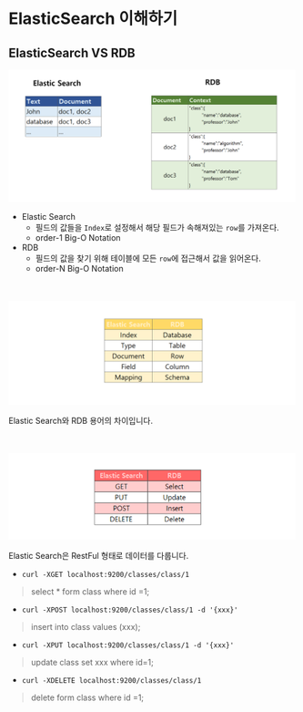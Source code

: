# ElasticSearch 이해하기

## ElasticSearch VS RDB

<img src="https://github.com/wkddnjset/ELK-Tutorial/blob/master/img/엘라스틱_이해_1.png">

- Elastic Search
  - 필드의 값들을 `Index`로 설정해서 해당 필드가 속해져있는 `row`를 가져온다.
  - order-1 Big-O Notation
- RDB
  - 필드의 값을 찾기 위해 테이블에 모든 `row`에 접근해서 값을 읽어온다.
  - order-N Big-O Notation

<br><br>
<img src="https://github.com/wkddnjset/ELK-Tutorial/blob/master/img/엘라스틱_이해_2.png"><br>

Elastic Search와 RDB 용어의 차이입니다.

<br><br>
<img src="https://github.com/wkddnjset/ELK-Tutorial/blob/master/img/엘라스틱_이해_3.png"><br>

Elastic Search은 RestFul 형태로 데이터를 다룹니다.
- `curl -XGET localhost:9200/classes/class/1`
> select * form class where id =1;
- `curl -XPOST localhost:9200/classes/class/1 -d '{xxx}'`
> insert into class values (xxx);
- `curl -XPUT localhost:9200/classes/class/1 -d '{xxx}'`
> update class set xxx where id=1;
- `curl -XDELETE localhost:9200/classes/class/1`
> delete form class where id =1;